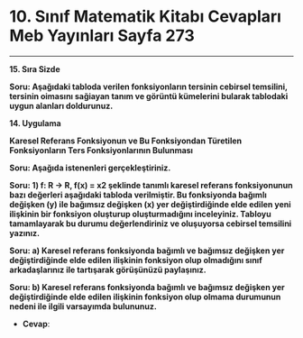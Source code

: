 # 10. Sınıf Matematik Kitabı Cevapları Meb Yayınları Sayfa 273

---

**15. Sıra Sizde**

**Soru: Aşağıdaki tabloda verilen fonksiyonların tersinin cebirsel temsilini, tersinin oimasını sağiayan tanım ve görüntü kümelerini bularak tablodaki uygun alanları doldurunuz.**

**14. Uygulama**

**Karesel Referans Fonksiyonun ve Bu Fonksiyondan Türetilen Fonksiyonların Ters Fonksiyonlarının Bulunması**

**Soru: Aşağıda istenenleri gerçekleştiriniz.**

**Soru: 1) f: R → R, f(x) = x2 şeklinde tanımlı karesel referans fonksiyonunun bazı değerleri aşağıdaki tabloda verilmiştir. Bu fonksiyonda bağımlı değişken (y) ile bağımsız değişken (x) yer değiştirdiğinde elde edilen yeni ilişkinin bir fonksiyon oluşturup oluşturmadığını inceleyiniz. Tabloyu tamamlayarak bu durumu değerlendiriniz ve oluşuyorsa cebirsel temsilini yazınız.**

**Soru: a) Karesel referans fonksiyonda bağımlı ve bağımsız değişken yer değiştirdiğinde elde edilen ilişkinin fonksiyon olup olmadığını sınıf arkadaşlarınız ile tartışarak görüşünüzü paylaşınız.**

**Soru: b) Karesel referans fonksiyonda bağımlı ve bağımsız değişken yer değiştirdiğinde elde edilen ilişkinin fonksiyon olup olmama durumunun nedeni ile ilgili varsayımda bulununuz.**

-   **Cevap**: